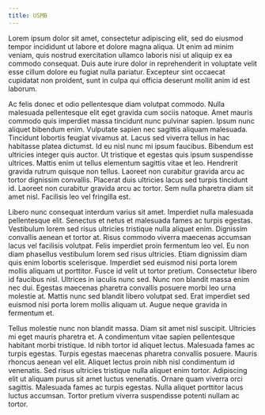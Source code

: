 ```yaml
---
title: USMB
---
```


Lorem ipsum dolor sit amet, consectetur adipiscing elit, sed do eiusmod tempor incididunt ut labore et dolore magna aliqua.
Ut enim ad minim veniam, quis nostrud exercitation ullamco laboris nisi ut aliquip ex ea commodo consequat.
Duis aute irure dolor in reprehenderit in voluptate velit esse cillum dolore eu fugiat nulla pariatur.
Excepteur sint occaecat cupidatat non proident, sunt in culpa qui officia deserunt mollit anim id est laborum.

Ac felis donec et odio pellentesque diam volutpat commodo.
Nulla malesuada pellentesque elit eget gravida cum sociis natoque.
Amet mauris commodo quis imperdiet massa tincidunt nunc pulvinar sapien.
Ipsum nunc aliquet bibendum enim.
Vulputate sapien nec sagittis aliquam malesuada.
Tincidunt lobortis feugiat vivamus at.
Lacus sed viverra tellus in hac habitasse platea dictumst.
Id eu nisl nunc mi ipsum faucibus.
Bibendum est ultricies integer quis auctor.
Ut tristique et egestas quis ipsum suspendisse ultrices.
Mattis enim ut tellus elementum sagittis vitae et leo.
Hendrerit gravida rutrum quisque non tellus.
Laoreet non curabitur gravida arcu ac tortor dignissim convallis.
Placerat duis ultricies lacus sed turpis tincidunt id.
Laoreet non curabitur gravida arcu ac tortor.
Sem nulla pharetra diam sit amet nisl.
Facilisis leo vel fringilla est.

Libero nunc consequat interdum varius sit amet.
Imperdiet nulla malesuada pellentesque elit.
Senectus et netus et malesuada fames ac turpis egestas.
Vestibulum lorem sed risus ultricies tristique nulla aliquet enim.
Dignissim convallis aenean et tortor at.
Risus commodo viverra maecenas accumsan lacus vel facilisis volutpat.
Felis imperdiet proin fermentum leo vel.
Eu non diam phasellus vestibulum lorem sed risus ultricies.
Etiam dignissim diam quis enim lobortis scelerisque.
Imperdiet sed euismod nisi porta lorem mollis aliquam ut porttitor.
Fusce id velit ut tortor pretium.
Consectetur libero id faucibus nisl.
Ultrices in iaculis nunc sed.
Nunc non blandit massa enim nec dui.
Egestas maecenas pharetra convallis posuere morbi leo urna molestie at.
Mattis nunc sed blandit libero volutpat sed.
Erat imperdiet sed euismod nisi porta lorem mollis aliquam ut.
Augue neque gravida in fermentum et.

Tellus molestie nunc non blandit massa.
Diam sit amet nisl suscipit.
Ultricies mi eget mauris pharetra et.
A condimentum vitae sapien pellentesque habitant morbi tristique.
Id nibh tortor id aliquet lectus.
Malesuada fames ac turpis egestas.
Turpis egestas maecenas pharetra convallis posuere.
Mauris rhoncus aenean vel elit.
Aliquet lectus proin nibh nisl condimentum id venenatis.
Sed risus ultricies tristique nulla aliquet enim tortor.
Adipiscing elit ut aliquam purus sit amet luctus venenatis.
Ornare quam viverra orci sagittis.
Malesuada fames ac turpis egestas.
Nulla aliquet porttitor lacus luctus accumsan.
Tortor pretium viverra suspendisse potenti nullam ac tortor.
